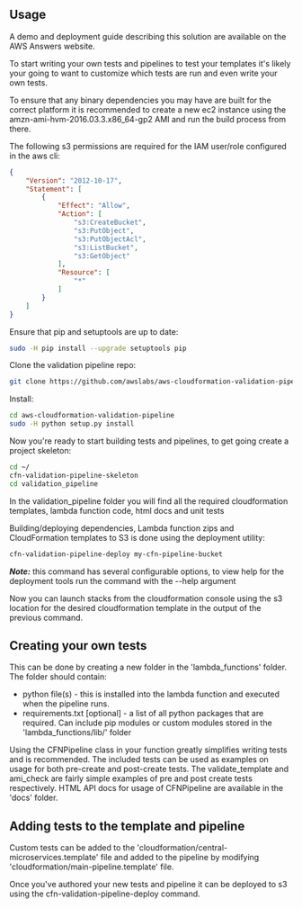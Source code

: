 Usage
-----

A demo and deployment guide describing this solution are available on the AWS Answers website.

To start writing your own tests and pipelines to test your templates it's likely your going to want to customize which tests are run and even write your own tests.

To ensure that any binary dependencies you may have are built for the correct platform it is recommended to create a new ec2 instance using the amzn-ami-hvm-2016.03.3.x86_64-gp2 AMI and run the build process from there.

The following s3 permissions are required for the IAM user/role configured in the aws cli:

```json
{
    "Version": "2012-10-17",
    "Statement": [
        {
            "Effect": "Allow",
            "Action": [
                "s3:CreateBucket",
                "s3:PutObject",
                "s3:PutObjectAcl",
                "s3:ListBucket",
                "s3:GetObject"
            ],
            "Resource": [
                "*"
            ]
        }
    ]
}
```

Ensure that pip and setuptools are up to date:
```bash
sudo -H pip install --upgrade setuptools pip
```

Clone the validation pipeline repo:
```bash
git clone https://github.com/awslabs/aws-cloudformation-validation-pipeline.git
```

Install:
```bash
cd aws-cloudformation-validation-pipeline
sudo -H python setup.py install
```

Now you're ready to start building tests and pipelines, to get going create a project skeleton:
```bash
cd ~/
cfn-validation-pipeline-skeleton
cd validation_pipeline
```

In the validation_pipeline folder you will find all the required cloudformation templates, lambda function code, html docs and unit tests

Building/deploying dependencies, Lambda function zips and CloudFormation templates to S3 is done using the deployment utility:
```bash
cfn-validation-pipeline-deploy my-cfn-pipeline-bucket
```

***Note:*** this command has several configurable options, to view help for the deployment tools run the command with the --help argument

Now you can launch stacks from the cloudformation console using the s3 location for the desired cloudformation template in the output of the previous command.

Creating your own tests
-----------------------

This can be done by creating a new folder in the 'lambda_functions' folder. The folder should contain:
* python file(s) - this is installed into the lambda function and executed when the pipeline runs.
* requirements.txt [optional] - a list of all python packages that are required. Can include pip modules or custom modules stored in the 'lambda_functions/lib/' folder

Using the CFNPipeline class in your function greatly simplifies writing tests and is recommended. The included tests can be used as examples on usage for both pre-create and post-create tests. The validate_template and ami_check are fairly simple examples of pre and post create tests respectively. HTML API docs for usage of CFNPipeline are available in the 'docs' folder.

Adding tests to the template and pipeline
-----------------------------------------
Custom tests can be added to the 'cloudformation/central-microservices.template' file and added to the pipeline by modifying 'cloudformation/main-pipeline.template' file.

Once you've authored your new tests and pipeline it can be deployed to s3 using the cfn-validation-pipeline-deploy command.
